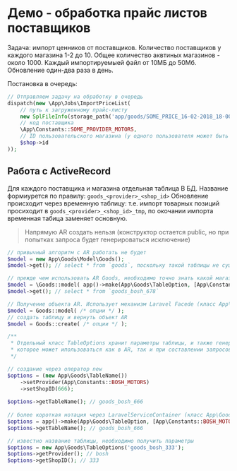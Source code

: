 # Демо - обработка прайс листов поставщиков

Задача: импорт ценников от поставщиков. Количество поставщиков у каждого магазина 1-2 до 10. Общее количество аквтиных магазинов - около 1000. Каждый импортируемыей файл от 10МБ до 50Мб. Обновление один-два раза в день.
   
Постановка в очередь:  
 
```php 
// Отправляем задачу на обработку в очередь 
dispatch(new \App\Jobs\ImportPriceList(
    // путь к загруженному прайс-листу 
    new SplFileInfo(storage_path('app/goods/SOME_PRICE_16-02-2018_18-00_1.csv')),
    // код поставщика
    \App\Constants::SOME_PROVIDER_MOTORS,
    // ID пользовательского магазина (у одного пользователя может быть несколько магазинов) 
    $shop->id
));
```

## Работа с ActiveRecord 

Для каждого поставщика и магазина отдельная таблица В БД. Название формиурется по правилу: `goods_<provider>_<shop_id>`
Обновление происходит через временную таблицу: т.е. импорт товарных позиций просиходит в `goods_<provider>_<shop_id>_tmp`, по окочании импорта временная табица заменяет основную. 

> Напрямую AR создать нельзя (конструктор остается public, но при попытках запроса будет генерироваться исключение)

```php
// привычный алгоритм с AR работать не будет
$model = new App\Goods\Model\Goods();
$model->get(); // select * from `goods`, поскольку такой таблицы не существует, будет сгенерировано исключение

// прежде чем использовать AR Goods, необходимо точно знать какой магазин и какой поставщик
$model = \Goods::model( app()->make(App\Goods\TableOption, [App\Constants::BOSH_MOTORS, $shopID]) );
$model->get(); // select * from `goods_bosh_678`

// Получение объекта AR. Использует механизм Laravel Facede (класс App\Goods\GoodsFactory)
$model = Goods::model( /* опции */ );
// создать таблицу и вернуть объект AR
$model = Goods::create( /* опции */ );

/**
 * Отдельный класс TableOptions хранит параметры таблицы, и также генерирует название таблицы
 * которое может ипользоваться как в AR, так и при составлении запросов через QueryBuilder
 */ 

// создание через оператор new
$options = (new App\Goods\TableName())
    ->setProvider(App\Constants::BOSH_MOTORS)
    ->setShopID(666);
    
$options->getTableName(); // goods_bosh_666
     
// более короткая нотация через LaravelServiceContainer (класс App\Goods\GoodsServiceProvider)
$options = app()->make(App\Goods\TableOption, [App\Constants::BOSH_MOTORS, 666]);
$options->getTableName(); // goods_bosh_666

// известно название таблицы, необходимо получить параметры
$options = new App\Goods\TableOptions('goods_bosh_333');
$options->getProvider(); // bosh
$options->getShopID(); // 333

```

